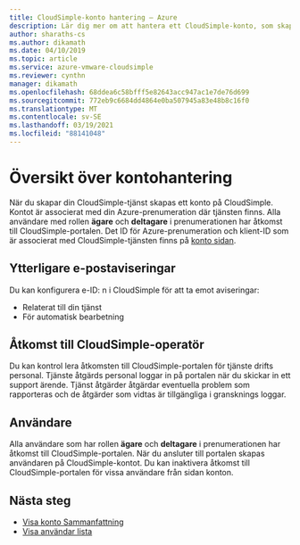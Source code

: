 ```yaml
---
title: CloudSimple-konto hantering – Azure
description: Lär dig mer om att hantera ett CloudSimple-konto, som skapas tillsammans med din CloudSimple-tjänst och som är associerat med din Azure-prenumeration.
author: sharaths-cs
ms.author: dikamath
ms.date: 04/10/2019
ms.topic: article
ms.service: azure-vmware-cloudsimple
ms.reviewer: cynthn
manager: dikamath
ms.openlocfilehash: 68ddea6c58bfff5e82643acc947ac1e7de76d699
ms.sourcegitcommit: 772eb9c6684dd4864e0ba507945a83e48b8c16f0
ms.translationtype: MT
ms.contentlocale: sv-SE
ms.lasthandoff: 03/19/2021
ms.locfileid: "88141048"
---
```

# <a name="account-management-overview"></a>Översikt över kontohantering

När du skapar din CloudSimple-tjänst skapas ett konto på CloudSimple.  Kontot är associerat med din Azure-prenumeration där tjänsten finns.  Alla användare med rollen **ägare** och **deltagare** i prenumerationen har åtkomst till CloudSimple-portalen.  Det ID för Azure-prenumeration och klient-ID som är associerat med CloudSimple-tjänsten finns på [konto sidan](account.md).

## <a name="additional-alert-emails"></a>Ytterligare e-postaviseringar

Du kan konfigurera e-ID: n i CloudSimple för att ta emot aviseringar:

* Relaterat till din tjänst
* För automatisk bearbetning

## <a name="cloudsimple-operator-access"></a>Åtkomst till CloudSimple-operatör

Du kan kontrol lera åtkomsten till CloudSimple-portalen för tjänste drifts personal.  Tjänste åtgärds personal loggar in på portalen när du skickar in ett support ärende.  Tjänst åtgärder åtgärdar eventuella problem som rapporteras och de åtgärder som vidtas är tillgängliga i gransknings loggar.

## <a name="users"></a>Användare

Alla användare som har rollen **ägare** och **deltagare** i prenumerationen har åtkomst till CloudSimple-portalen.  När du ansluter till portalen skapas användaren på CloudSimple-kontot.  Du kan inaktivera åtkomst till CloudSimple-portalen för vissa användare från sidan konton.

## <a name="next-steps"></a>Nästa steg

* [Visa konto Sammanfattning](account.md)
* [Visa användar lista](users.md)
